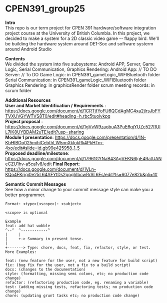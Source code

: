 # CPEN391_group25

**Intro**  <br />
This repo is our term project for CPEN 391 hardware/software integration project course at the University of British Columbia. In this project, we decided to make a system for a 2D classic video game -- flappy bird. We'll be building the hardware system around DE1-Soc and software systerm around Android Studio

**Contents**  <br />
We divided the system into five subsystems: Android APP, Server, Game Logic, Serial Communication, Graphics Rendering:
Android App: // TO DO
Server: // To DO
Game Logic: in CPEN391_gameLogic_WIFIBluetooth folder
Serial Communication: in CPEN391_gameLogic_WIFIBluetooth folder
Graphics Rendering: in graphicsRender folder
scrum meeting records: in scrum folder



**Additional Resources**  <br />
**User and Market Identification / Requirements** : https://docs.google.com/document/d/1CRTjfYoFU6QCdAgMC4xa2jlrsJbFYTVXUVGYWTVS8T0/edit#heading=h.rbc5tuolvkpq <br />
**Project proposal** : https://docs.google.com/document/d/1gVvW9zaobuA3PuE6qjYUZc527RUlL7IK8UYBDAM2uTE/edit?usp=sharing  <br />
**Module 1 presentation**: https://docs.google.com/presentation/d/1N-KbHIBOo025mihlCebthLW5nnXklokRk4PkHTm-4xo/edit#slide=id.gb99e425958_1_5  <br />
**Proposed deadline/milestone**: https://docs.google.com/document/d/17961GYNaB43AgVEKN6IgE4RatUANeCZU1hv-a5ca1v8/edit
**Final Report**: https://docs.google.com/document/d/1VLn-KQo4FKrjqi0e25L64AFYtDs2ppghIbcwRrSL6Es/edit?ts=6077e82b&pli=1#





**Semantic Commit Messages**  <br />
    See how a minor change to your commit message style can make you a better programmer.  <br />
    
    Format: <type>(<scope>): <subject>       

    <scope> is optional

    Example 
    feat: add hat wobble   
    ^--^  ^------------^  
    |     |                 
    |     +-> Summary in present tense.  
    |            
    +-------> Type: chore, docs, feat, fix, refactor, style, or test.  
    More Examples:  

    feat: (new feature for the user, not a new feature for build script)     
    fix: (bug fix for the user, not a fix to a build script)   
    docs: (changes to the documentation)    
    style: (formatting, missing semi colons, etc; no production code change)   
    refactor: (refactoring production code, eg. renaming a variable)     
    test: (adding missing tests, refactoring tests; no production code change)   
    chore: (updating grunt tasks etc; no production code change)    

